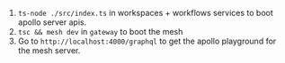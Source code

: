 1. `ts-node ./src/index.ts` in workspaces + workflows services to boot apollo server apis.
2. `tsc && mesh dev` in `gateway` to boot the mesh
3. Go to `http://localhost:4000/graphql` to get the apollo playground for the mesh server.
